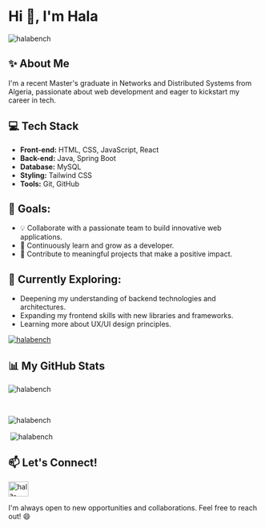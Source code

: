 <h1>Hi 👋, I'm Hala</h1>

<p align="left"> <img src="https://komarev.com/ghpvc/?username=halabench&label=Profile%20views&color=0e75b6&style=flat" alt="halabench" /> </p>

## ✨ About Me
I'm a recent Master's graduate in Networks and Distributed Systems from Algeria, passionate about web development and eager to kickstart my career in tech.

## 💻 Tech Stack
- **Front-end:** HTML, CSS, JavaScript, React
- **Back-end:** Java, Spring Boot
- **Database:** MySQL
- **Styling:** Tailwind CSS
- **Tools:** Git, GitHub
  
## 🎯 Goals:

- 💡 Collaborate with a passionate team to build innovative web applications.
- 🌱 Continuously learn and grow as a developer.
- 🤝 Contribute to meaningful projects that make a positive impact.

## 🚀 Currently Exploring:

- Deepening my understanding of backend technologies and architectures.
- Expanding my frontend skills with new libraries and frameworks.
- Learning more about UX/UI design principles.

  

<p align="left"> <a href="https://github.com/ryo-ma/github-profile-trophy"><img src="https://github-profile-trophy.vercel.app/?username=halabench" alt="halabench" /></a> </p>

## 📊 My GitHub Stats
<p><img align="center" src="https://github-readme-streak-stats.herokuapp.com/?user=halabench&" alt="halabench" /></p><br/>
<p><img align="left" src="https://github-readme-stats.vercel.app/api/top-langs?username=halabench&show_icons=true&locale=en&layout=compact" alt="halabench" /></p><br/>
<p>&nbsp;<img align="center" src="https://github-readme-stats.vercel.app/api?username=halabench&show_icons=true&locale=en" alt="halabench" /></p>


## 📫 Let's Connect!

<p align="left">
<a href="https://linkedin.com/in/hala-benchiheb" target="blank"><img align="center" src="https://raw.githubusercontent.com/rahuldkjain/github-profile-readme-generator/master/src/images/icons/Social/linked-in-alt.svg" alt="hala-benchiheb" height="30" width="40" /></a>
</p>

 I'm always open to new opportunities and collaborations. Feel free to reach out! 😄
